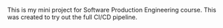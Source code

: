 This is my mini project for Software Production Engineering course. This was created to try out the full CI/CD pipeline.
